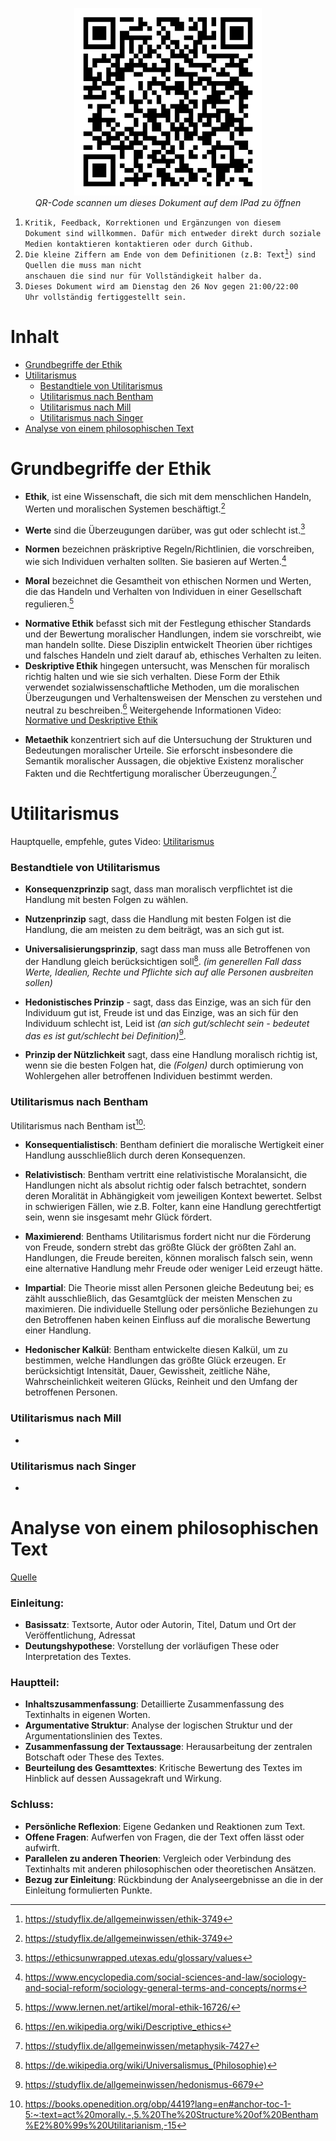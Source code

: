 <p align="center">
	<img src="Img/qr_bk_klas1.png" width="300"  title="qr code">
	<br>
	<em>QR-Code scannen um dieses Dokument auf dem IPad zu öffnen</em>
</p>

1. <code>Kritik, Feedback, Korrektionen und Ergänzungen von diesem Dokument sind willkommen. Dafür mich entweder direkt durch soziale Medien kontaktieren kontaktieren oder durch Github.</code>
2. <code>Die kleine Ziffern am Ende von dem Definitionen (z.B: Text[^1]) sind Quellen die muss man nicht anschauen die sind nur für Vollständigkeit halber da.</code>
3. <code>Dieses Dokument wird am Dienstag den 26 Nov gegen 21:00/22:00 Uhr vollständig fertiggestellt sein. </code>

[^1]: https://studyflix.de/allgemeinwissen/ethik-3749
# Inhalt
- [Grundbegriffe der Ethik](#grundbegriffe-der-ethik)
- [Utilitarismus](#utilitarismus)
	- [Bestandtiele von Utilitarismus](#bestandtiele-von-utilitarismus)
 	- [Utilitarismus nach Bentham](#utilitarismus-nach-bentham)
  	- [Utilitarismus nach Mill](#utilitarismus-nach-mill)
  	- [Utilitarismus nach Singer](#utilitarismus-nach-singer)
- [Analyse von einem philosophischen Text](#analyse-von-einem-philosophischen-text)
# Grundbegriffe der Ethik

- **Ethik**, ist eine Wissenschaft, die sich mit dem menschlichen Handeln, Werten und moralischen Systemen beschäftigt.[^2]
[^2]: https://studyflix.de/allgemeinwissen/ethik-3749
- **Werte** sind die Überzeugungen darüber, was gut oder schlecht ist.[^3]
[^3]: https://ethicsunwrapped.utexas.edu/glossary/values
- **Normen** bezeichnen präskriptive Regeln/Richtlinien, die vorschreiben, wie sich Individuen verhalten sollten. Sie basieren auf Werten.[^4]
[^4]: https://www.encyclopedia.com/social-sciences-and-law/sociology-and-social-reform/sociology-general-terms-and-concepts/norms
- **Moral** bezeichnet die Gesamtheit von ethischen Normen und Werten, die das Handeln und Verhalten von Individuen in einer Gesellschaft regulieren.[^5]
[^5]: https://www.lernen.net/artikel/moral-ethik-16726/
- **Normative Ethik** befasst sich mit der Festlegung ethischer Standards und der Bewertung moralischer Handlungen, indem sie vorschreibt, wie man handeln sollte. Diese Disziplin entwickelt Theorien über richtiges und falsches Handeln und zielt darauf ab, ethisches Verhalten zu leiten.
- **Deskriptive Ethik** hingegen untersucht, was Menschen für moralisch richtig halten und wie sie sich verhalten. Diese Form der Ethik verwendet sozialwissenschaftliche Methoden, um die moralischen Überzeugungen und Verhaltensweisen der Menschen zu verstehen und neutral zu beschreiben.[^6] Weitergehende Informationen Video: [Normative und Deskriptive Ethik](https://www.youtube.com/watch?v=1X6R8ze7O0I&list=PL7YPshZMeLIazts4sq6UQ2kpjsUxhHaBd&index=25)
[^6]: https://en.wikipedia.org/wiki/Descriptive_ethics
- **Metaethik** konzentriert sich auf die Untersuchung der Strukturen und Bedeutungen moralischer Urteile. Sie erforscht insbesondere die Semantik moralischer Aussagen, die objektive Existenz moralischer Fakten und die Rechtfertigung moralischer Überzeugungen.[^7]
[^7]: https://studyflix.de/allgemeinwissen/metaphysik-7427

# Utilitarismus
Hauptquelle, empfehle, gutes Video: [Utilitarismus](https://www.youtube.com/watch?v=03ESwNlyG8k&list=PL7YPshZMeLIazts4sq6UQ2kpjsUxhHaBd&index=1)

### Bestandtiele von Utilitarismus

- **Konsequenzprinzip** sagt, dass man moralisch verpflichtet ist die Handlung mit besten Folgen zu wählen.

- **Nutzenprinzip** sagt, dass die Handlung mit besten Folgen ist die Handlung, die am meisten zu dem beiträgt, was an sich gut ist.

- **Universalisierungsprinzip**, sagt dass man muss alle Betroffenen von der Handlung gleich berücksichtigen soll[^9]. *(im generellen Fall dass Werte, Idealien, Rechte und Pflichte sich auf alle Personen ausbreiten sollen)*
[^9]: https://de.wikipedia.org/wiki/Universalismus_(Philosophie)

- **Hedonistisches Prinzip** - sagt, dass das Einzige, was an sich für den Individuum gut ist, Freude ist und das Einzige, was an sich für den Individuum schlecht ist, Leid ist *(an sich gut/schlecht sein - bedeutet das es ist gut/schlecht bei Definition)*[^8]. 
[^8]: https://studyflix.de/allgemeinwissen/hedonismus-6679

- **Prinzip der Nützlichkeit** sagt, dass eine Handlung moralisch richtig ist, wenn sie die besten Folgen hat, die *(Folgen)* durch optimierung von Wohlergehen aller betroffenen Individuen bestimmt werden.
### Utilitarismus nach Bentham
Utilitarismus  nach  Bentham ist[^11]:
[^11]: https://books.openedition.org/obp/4419?lang=en#anchor-toc-1-5:~:text=act%20morally.-,5.%20The%20Structure%20of%20Bentham%E2%80%99s%20Utilitarianism,-15
- **Konsequentialistisch**: Bentham definiert die moralische Wertigkeit einer Handlung ausschließlich durch deren Konsequenzen.

- **Relativistisch**: Bentham vertritt eine relativistische Moralansicht, die Handlungen nicht als absolut richtig oder falsch betrachtet, sondern deren Moralität in Abhängigkeit vom jeweiligen Kontext bewertet. Selbst in schwierigen Fällen, wie z.B. Folter, kann eine Handlung gerechtfertigt sein, wenn sie insgesamt mehr Glück fördert.

- **Maximierend**: Benthams Utilitarismus fordert nicht nur die Förderung von Freude, sondern strebt das größte Glück der größten Zahl an. Handlungen, die Freude bereiten, können moralisch falsch sein, wenn eine alternative Handlung mehr Freude oder weniger Leid erzeugt hätte.

- **Impartial**: Die Theorie misst allen Personen gleiche Bedeutung bei; es zählt ausschließlich, das Gesamtglück der meisten Menschen zu maximieren. Die individuelle Stellung oder persönliche Beziehungen zu den Betroffenen haben keinen Einfluss auf die moralische Bewertung einer Handlung.

- **Hedonischer Kalkül**: Bentham entwickelte diesen Kalkül, um zu bestimmen, welche Handlungen das größte Glück erzeugen. Er berücksichtigt Intensität, Dauer, Gewissheit, zeitliche Nähe, Wahrscheinlichkeit weiteren Glücks, Reinheit und den Umfang der betroffenen Personen.

### Utilitarismus nach Mill
-
### Utilitarismus nach Singer
- 

# Analyse von einem philosophischen Text
[Quelle](https://www.carolinum.net/files/CaroNet/Redaktion/ROD/Ethik/Analyse%20und%20Interpretation%20philosophischer%20Texte.pdf)
### Einleitung:
- **Basissatz**: Textsorte, Autor oder Autorin, Titel, Datum und Ort der Veröffentlichung, Adressat
- **Deutungshypothese**: Vorstellung der vorläufigen These oder Interpretation des Textes.

### Hauptteil:
- **Inhaltszusammenfassung**: Detaillierte Zusammenfassung des Textinhalts in eigenen Worten.
- **Argumentative Struktur**: Analyse der logischen Struktur und der Argumentationslinien des Textes.
- **Zusammenfassung der Textaussage**: Herausarbeitung der zentralen Botschaft oder These des Textes.
- **Beurteilung des Gesamttextes**: Kritische Bewertung des Textes im Hinblick auf dessen Aussagekraft und Wirkung.

### Schluss:
- **Persönliche Reflexion**: Eigene Gedanken und Reaktionen zum Text.
- **Offene Fragen**: Aufwerfen von Fragen, die der Text offen lässt oder aufwirft.
- **Parallelen zu anderen Theorien**: Vergleich oder Verbindung des Textinhalts mit anderen philosophischen oder theoretischen Ansätzen.
- **Bezug zur Einleitung**: Rückbindung der Analyseergebnisse an die in der Einleitung formulierten Punkte.
